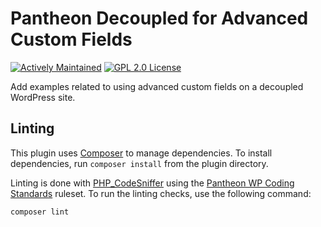 # Pantheon Decoupled for Advanced Custom Fields

[![Actively Maintained](https://img.shields.io/badge/Pantheon-Actively_Maintained-yellow?logo=pantheon&color=FFDC28)](https://docs.pantheon.io/oss-support-levels#actively-maintained-support) [![GPL 2.0 License](https://img.shields.io/github/license/pantheon-systems/decoupled-kit-acf)](https://github.com/pantheon-systems/decoupled-kit-acf/blob/main/LICENSE.md)

Add examples related to using advanced custom fields on a decoupled WordPress site.

## Linting

This plugin uses [Composer](https://getcomposer.org/) to manage dependencies. To install dependencies, run `composer install` from the plugin directory.

Linting is done with [PHP_CodeSniffer](https://packagist.org/packages/squizlabs/php_codesniffer) using the [Pantheon WP Coding Standards](https://packagist.org/packages/pantheon-systems/pantheon-wp-coding-standards) ruleset. To run the linting checks, use the following command:

```bash
composer lint
```
